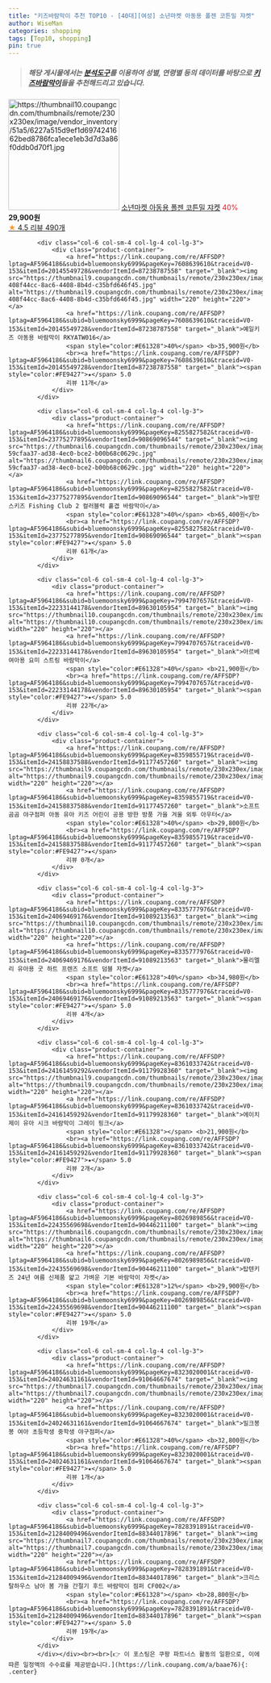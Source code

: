 ```yaml
---
title: "키즈바람막이 추천 TOP10 - [40대][여성] 소년마켓 아동용 폴젠 코튼밀 쟈켓"
author: WiseMan
categories: shopping
tags: [Top10, shopping]
pin: true
---
```


> ##### 해당 게시물에서는 [**분석도구**](https://itemscout.io/)를 이용하여 **성별**, **연령별** 등의 데이터를 바탕으로 [**키즈바람막이**](https://link.coupang.com/a/baae76)들을 추천해드리고 있습니다.
<div class="container"><div class="row">
            <div class="col-6 col-sm-4 col-lg-4 col-lg-3">
                <div class="product-container">
                    <a href="https://link.coupang.com/re/AFFSDP?lptag=AF5964186&subid=bluemoonsky6999&pageKey=6357194945&traceid=V0-153&itemId=13403391596&vendorItemId=85572961230" target="_blank"><img src="https://thumbnail10.coupangcdn.com/thumbnails/remote/230x230ex/image/vendor_inventory/51a5/6227a515d9ef1d6974241662bed8786fca1ece1eb3d7d3a86f0ddb0d70f1.jpg" alt="https://thumbnail10.coupangcdn.com/thumbnails/remote/230x230ex/image/vendor_inventory/51a5/6227a515d9ef1d6974241662bed8786fca1ece1eb3d7d3a86f0ddb0d70f1.jpg" width="220" height="220"></a>
                    <a href="https://link.coupang.com/re/AFFSDP?lptag=AF5964186&subid=bluemoonsky6999&pageKey=6357194945&traceid=V0-153&itemId=13403391596&vendorItemId=85572961230" target="_blank">소년마켓 아동용 폴젠 코튼밀 쟈켓</a>
                    <span style="color:#E61328">40%</span> <b>29,900원</b>
                    <br><a href="https://link.coupang.com/re/AFFSDP?lptag=AF5964186&subid=bluemoonsky6999&pageKey=6357194945&traceid=V0-153&itemId=13403391596&vendorItemId=85572961230" target="_blank"><span style="color:#FE9427">★</span> 4.5
                    리뷰 490개</a>
                </div>
            </div>
            
            <div class="col-6 col-sm-4 col-lg-4 col-lg-3">
                <div class="product-container">
                    <a href="https://link.coupang.com/re/AFFSDP?lptag=AF5964186&subid=bluemoonsky6999&pageKey=7608639610&traceid=V0-153&itemId=20145549728&vendorItemId=87238787558" target="_blank"><img src="https://thumbnail9.coupangcdn.com/thumbnails/remote/230x230ex/image/retail/images/2605522937594843-408f44cc-8ac6-4408-8b4d-c35bfd646f45.jpg" alt="https://thumbnail9.coupangcdn.com/thumbnails/remote/230x230ex/image/retail/images/2605522937594843-408f44cc-8ac6-4408-8b4d-c35bfd646f45.jpg" width="220" height="220"></a>
                    <a href="https://link.coupang.com/re/AFFSDP?lptag=AF5964186&subid=bluemoonsky6999&pageKey=7608639610&traceid=V0-153&itemId=20145549728&vendorItemId=87238787558" target="_blank">예일키즈 아동용 바람막이 RKYATW016</a>
                    <span style="color:#E61328">40%</span> <b>35,900원</b>
                    <br><a href="https://link.coupang.com/re/AFFSDP?lptag=AF5964186&subid=bluemoonsky6999&pageKey=7608639610&traceid=V0-153&itemId=20145549728&vendorItemId=87238787558" target="_blank"><span style="color:#FE9427">★</span> 5.0
                    리뷰 11개</a>
                </div>
            </div>
            
            <div class="col-6 col-sm-4 col-lg-4 col-lg-3">
                <div class="product-container">
                    <a href="https://link.coupang.com/re/AFFSDP?lptag=AF5964186&subid=bluemoonsky6999&pageKey=8255827582&traceid=V0-153&itemId=23775277895&vendorItemId=90869096544" target="_blank"><img src="https://thumbnail6.coupangcdn.com/thumbnails/remote/230x230ex/image/retail/images/2208474375016979-59cfaa37-ad38-4ec0-bce2-b00b68c0629c.jpg" alt="https://thumbnail6.coupangcdn.com/thumbnails/remote/230x230ex/image/retail/images/2208474375016979-59cfaa37-ad38-4ec0-bce2-b00b68c0629c.jpg" width="220" height="220"></a>
                    <a href="https://link.coupang.com/re/AFFSDP?lptag=AF5964186&subid=bluemoonsky6999&pageKey=8255827582&traceid=V0-153&itemId=23775277895&vendorItemId=90869096544" target="_blank">뉴발란스키즈 Fishing Club 2 컬러블럭 홑겹 바람막이</a>
                    <span style="color:#E61328">40%</span> <b>65,400원</b>
                    <br><a href="https://link.coupang.com/re/AFFSDP?lptag=AF5964186&subid=bluemoonsky6999&pageKey=8255827582&traceid=V0-153&itemId=23775277895&vendorItemId=90869096544" target="_blank"><span style="color:#FE9427">★</span> 5.0
                    리뷰 61개</a>
                </div>
            </div>
            
            <div class="col-6 col-sm-4 col-lg-4 col-lg-3">
                <div class="product-container">
                    <a href="https://link.coupang.com/re/AFFSDP?lptag=AF5964186&subid=bluemoonsky6999&pageKey=7994707657&traceid=V0-153&itemId=22233144178&vendorItemId=89630105954" target="_blank"><img src="https://thumbnail10.coupangcdn.com/thumbnails/remote/230x230ex/image/vendor_inventory/a204/dd82606224c6895590b29dec1d7aeae3f2b615211c399a621c196fe6ba20.jpg" alt="https://thumbnail10.coupangcdn.com/thumbnails/remote/230x230ex/image/vendor_inventory/a204/dd82606224c6895590b29dec1d7aeae3f2b615211c399a621c196fe6ba20.jpg" width="220" height="220"></a>
                    <a href="https://link.coupang.com/re/AFFSDP?lptag=AF5964186&subid=bluemoonsky6999&pageKey=7994707657&traceid=V0-153&itemId=22233144178&vendorItemId=89630105954" target="_blank">아르베 여아용 요미 스트링 바람막이</a>
                    <span style="color:#E61328">40%</span> <b>21,900원</b>
                    <br><a href="https://link.coupang.com/re/AFFSDP?lptag=AF5964186&subid=bluemoonsky6999&pageKey=7994707657&traceid=V0-153&itemId=22233144178&vendorItemId=89630105954" target="_blank"><span style="color:#FE9427">★</span> 5.0
                    리뷰 22개</a>
                </div>
            </div>
            
            <div class="col-6 col-sm-4 col-lg-4 col-lg-3">
                <div class="product-container">
                    <a href="https://link.coupang.com/re/AFFSDP?lptag=AF5964186&subid=bluemoonsky6999&pageKey=8359855719&traceid=V0-153&itemId=24158837588&vendorItemId=91177457260" target="_blank"><img src="https://thumbnail9.coupangcdn.com/thumbnails/remote/230x230ex/image/vendor_inventory/b39b/5c622924f8c11a1d9c8712a8841fe27a569f0fbbe7a1db39af76426b5a98.jpg" alt="https://thumbnail9.coupangcdn.com/thumbnails/remote/230x230ex/image/vendor_inventory/b39b/5c622924f8c11a1d9c8712a8841fe27a569f0fbbe7a1db39af76426b5a98.jpg" width="220" height="220"></a>
                    <a href="https://link.coupang.com/re/AFFSDP?lptag=AF5964186&subid=bluemoonsky6999&pageKey=8359855719&traceid=V0-153&itemId=24158837588&vendorItemId=91177457260" target="_blank">소프트곰곰 야구점퍼 아동 유아 키즈 어린이 공용 방한 방풍 가을 겨울 외투 아우터</a>
                    <span style="color:#E61328">40%</span> <b>29,800원</b>
                    <br><a href="https://link.coupang.com/re/AFFSDP?lptag=AF5964186&subid=bluemoonsky6999&pageKey=8359855719&traceid=V0-153&itemId=24158837588&vendorItemId=91177457260" target="_blank"><span style="color:#FE9427">★</span> 
                    리뷰 0개</a>
                </div>
            </div>
            
            <div class="col-6 col-sm-4 col-lg-4 col-lg-3">
                <div class="product-container">
                    <a href="https://link.coupang.com/re/AFFSDP?lptag=AF5964186&subid=bluemoonsky6999&pageKey=8335777976&traceid=V0-153&itemId=24069469176&vendorItemId=91089213563" target="_blank"><img src="https://thumbnail10.coupangcdn.com/thumbnails/remote/230x230ex/image/rs_quotation_api/l2wf3cmm/3bd67ab707e945fa8ffea1532ede9191.jpg" alt="https://thumbnail10.coupangcdn.com/thumbnails/remote/230x230ex/image/rs_quotation_api/l2wf3cmm/3bd67ab707e945fa8ffea1532ede9191.jpg" width="220" height="220"></a>
                    <a href="https://link.coupang.com/re/AFFSDP?lptag=AF5964186&subid=bluemoonsky6999&pageKey=8335777976&traceid=V0-153&itemId=24069469176&vendorItemId=91089213563" target="_blank">몰리멜리 유아용 굿 하트 프렌즈 소프트 덤블 자켓</a>
                    <span style="color:#E61328">40%</span> <b>34,980원</b>
                    <br><a href="https://link.coupang.com/re/AFFSDP?lptag=AF5964186&subid=bluemoonsky6999&pageKey=8335777976&traceid=V0-153&itemId=24069469176&vendorItemId=91089213563" target="_blank"><span style="color:#FE9427">★</span> 5.0
                    리뷰 4개</a>
                </div>
            </div>
            
            <div class="col-6 col-sm-4 col-lg-4 col-lg-3">
                <div class="product-container">
                    <a href="https://link.coupang.com/re/AFFSDP?lptag=AF5964186&subid=bluemoonsky6999&pageKey=8361033742&traceid=V0-153&itemId=24161459292&vendorItemId=91179928360" target="_blank"><img src="https://thumbnail9.coupangcdn.com/thumbnails/remote/230x230ex/image/vendor_inventory/04a0/858b388a9a8392c4a86a9f6f00ca80c616ec0155e84bd642f4c520fe7ce6.jpg" alt="https://thumbnail9.coupangcdn.com/thumbnails/remote/230x230ex/image/vendor_inventory/04a0/858b388a9a8392c4a86a9f6f00ca80c616ec0155e84bd642f4c520fe7ce6.jpg" width="220" height="220"></a>
                    <a href="https://link.coupang.com/re/AFFSDP?lptag=AF5964186&subid=bluemoonsky6999&pageKey=8361033742&traceid=V0-153&itemId=24161459292&vendorItemId=91179928360" target="_blank">에이치제이 유아 시크 바람막이 그레이 핑크</a>
                    <span style="color:#E61328"></span> <b>21,900원</b>
                    <br><a href="https://link.coupang.com/re/AFFSDP?lptag=AF5964186&subid=bluemoonsky6999&pageKey=8361033742&traceid=V0-153&itemId=24161459292&vendorItemId=91179928360" target="_blank"><span style="color:#FE9427">★</span> 5.0
                    리뷰 2개</a>
                </div>
            </div>
            
            <div class="col-6 col-sm-4 col-lg-4 col-lg-3">
                <div class="product-container">
                    <a href="https://link.coupang.com/re/AFFSDP?lptag=AF5964186&subid=bluemoonsky6999&pageKey=8026989856&traceid=V0-153&itemId=22435569698&vendorItemId=90446211100" target="_blank"><img src="https://thumbnail6.coupangcdn.com/thumbnails/remote/230x230ex/image/vendor_inventory/62c9/b4afa0fbff6dd4ebf1e342da8a736fc3f555856c26e9e974135f1fc6c6f8.jpg" alt="https://thumbnail6.coupangcdn.com/thumbnails/remote/230x230ex/image/vendor_inventory/62c9/b4afa0fbff6dd4ebf1e342da8a736fc3f555856c26e9e974135f1fc6c6f8.jpg" width="220" height="220"></a>
                    <a href="https://link.coupang.com/re/AFFSDP?lptag=AF5964186&subid=bluemoonsky6999&pageKey=8026989856&traceid=V0-153&itemId=22435569698&vendorItemId=90446211100" target="_blank">탑텐키즈 24년 여름 신제품 얇고 가벼운 기본 바람막이 자켓</a>
                    <span style="color:#E61328">12%</span> <b>29,900원</b>
                    <br><a href="https://link.coupang.com/re/AFFSDP?lptag=AF5964186&subid=bluemoonsky6999&pageKey=8026989856&traceid=V0-153&itemId=22435569698&vendorItemId=90446211100" target="_blank"><span style="color:#FE9427">★</span> 5.0
                    리뷰 19개</a>
                </div>
            </div>
            
            <div class="col-6 col-sm-4 col-lg-4 col-lg-3">
                <div class="product-container">
                    <a href="https://link.coupang.com/re/AFFSDP?lptag=AF5964186&subid=bluemoonsky6999&pageKey=8323020001&traceid=V0-153&itemId=24024631161&vendorItemId=91064667674" target="_blank"><img src="https://thumbnail7.coupangcdn.com/thumbnails/remote/230x230ex/image/vendor_inventory/1680/8353454ca00c756a972b484e5cc2e4ac40eb8b6eca109b4edcab5e57c844.jpg" alt="https://thumbnail7.coupangcdn.com/thumbnails/remote/230x230ex/image/vendor_inventory/1680/8353454ca00c756a972b484e5cc2e4ac40eb8b6eca109b4edcab5e57c844.jpg" width="220" height="220"></a>
                    <a href="https://link.coupang.com/re/AFFSDP?lptag=AF5964186&subid=bluemoonsky6999&pageKey=8323020001&traceid=V0-153&itemId=24024631161&vendorItemId=91064667674" target="_blank">밀크봉봉 여아 초등학생 중학생 야구점퍼</a>
                    <span style="color:#E61328">40%</span> <b>32,800원</b>
                    <br><a href="https://link.coupang.com/re/AFFSDP?lptag=AF5964186&subid=bluemoonsky6999&pageKey=8323020001&traceid=V0-153&itemId=24024631161&vendorItemId=91064667674" target="_blank"><span style="color:#FE9427">★</span> 5.0
                    리뷰 1개</a>
                </div>
            </div>
            
            <div class="col-6 col-sm-4 col-lg-4 col-lg-3">
                <div class="product-container">
                    <a href="https://link.coupang.com/re/AFFSDP?lptag=AF5964186&subid=bluemoonsky6999&pageKey=7828391891&traceid=V0-153&itemId=21284009496&vendorItemId=88344017896" target="_blank"><img src="https://thumbnail7.coupangcdn.com/thumbnails/remote/230x230ex/image/vendor_inventory/7ed1/10ba747d29c4ec2a2de7cd64a6c5d3fc5b0125814a1bf66940972cadf01c.jpg" alt="https://thumbnail7.coupangcdn.com/thumbnails/remote/230x230ex/image/vendor_inventory/7ed1/10ba747d29c4ec2a2de7cd64a6c5d3fc5b0125814a1bf66940972cadf01c.jpg" width="220" height="220"></a>
                    <a href="https://link.coupang.com/re/AFFSDP?lptag=AF5964186&subid=bluemoonsky6999&pageKey=7828391891&traceid=V0-153&itemId=21284009496&vendorItemId=88344017896" target="_blank">크리스탈하우스 남아 봄 가을 간절기 후드 바람막이 점퍼 CF002</a>
                    <span style="color:#E61328"></span> <b>28,800원</b>
                    <br><a href="https://link.coupang.com/re/AFFSDP?lptag=AF5964186&subid=bluemoonsky6999&pageKey=7828391891&traceid=V0-153&itemId=21284009496&vendorItemId=88344017896" target="_blank"><span style="color:#FE9427">★</span> 5.0
                    리뷰 19개</a>
                </div>
            </div>
            </div></div><br><br>[👉 이 포스팅은 쿠팡 파트너스 활동의 일환으로, 이에 따른 일정액의 수수료를 제공받습니다.](https://link.coupang.com/a/baae76){: .center}